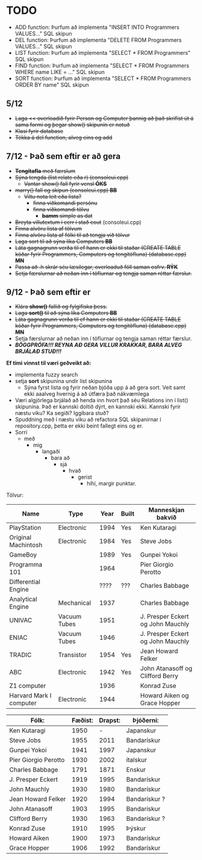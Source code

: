 # TODO

* ADD function: Þurfum að implementa "INSERT INTO Programmers VALUES..."  SQL skipun
* DEL function: Þurfum að implementa "DELETE FROM Programmers VALUES..." SQL skipun
* LIST function: Þurfum að implementa "SELECT * FROM Programmers" SQL skipun
* FIND function: Þurfum að implementa "SELECT * FROM Programmers WHERE name LIKE = ..." SQL skipun
* SORT function: Þurfum að implementa "SELECT * FROM Programmers ORDER BY name" SQL skipun

## 5/12

* ~~Laga << overloadið fyrir Person og Computer þannig að það skrifist út á sama formi og þegar show() skipunin er notuð~~
* ~~Klasi fyrir database~~
* ~~Tékka á del function, alveg eins og add~~

## 7/12 - Það sem eftir er að gera

* ~~**Tengitafla** með færslum~~
* ~~Sýna tengda (list relate eða r) (consoleui.cpp)~~
	* ~~Vantar show() fall fyrir vensl **ÓKS**~~
* ~~marry() fall og skipun (consoleui.cpp) **BB**~~
	* ~~Viltu nota leit eða lista?~~
		* ~~finna viðkomandi persónu~~
		* ~~finna viðkomandi tölvu~~
			* ~~**bamm** simple as dat~~
* ~~Breyta villutextum í cerr í stað cout~~ (consoleui.cpp)
* ~~Finna alvöru lista af tölvum~~
* ~~Finna alvöru lista af fólki til að tengja við tölvur~~
* ~~Laga sort til að sýna líka Computers **BB**~~
* ~~Láta gagnagrunn verða til ef hann er ekki til staðar (CREATE TABLE kóðar fyrir Programmers, Computers og tengitöfluna) (database.cpp) **MN**~~
* ~~Passa að .h skrár séu læsilegar, overloaduð föll saman osfrv. **RÝK**~~
* ~~Setja færslurnar að neðan inn í töflurnar og tengja saman réttar færslur.~~

## 9/12 - Það sem eftir er

* ~~Klára **show()** fallið og fylgifiska þess.~~
* ~~Laga **sort()** til að sýna líka Computers **BB**~~
* ~~Láta gagnagrunn verða til ef hann er ekki til staðar (CREATE TABLE kóðar fyrir Programmers, Computers og tengitöfluna) (database.cpp) **MN**~~
* Setja færslurnar að neðan inn í töflurnar og tengja saman réttar færslur.
* ***BÖGGPRÓFA!!! REYNA AÐ GERA VILLUR KRAKKAR, BARA ALVEG BRJÁLAÐ STUÐ!!!***

**Ef tími vinnst til væri geðveikt að:**
* implementa fuzzy search
* setja **sort** skipunina undir list skipunina
    * Sýna fyrst lista og fyrir neðan bjóða upp á að gera sort. Veit samt ekki aaalveg hvernig á að útfæra það nákvæmlega
* Væri algjörlega brjálað að henda inn hvort það séu Relations inn í list() skipunina. Það er kannski doltið dýrt, en kannski ekki. Kannski fyrir næstu viku? Ka segiði? Iggibara stuð?
* Spuddning með í næstu viku að refactora SQL skipanirnar í repository.cpp, þetta er ekki beint fallegt eins og er.
* Sorrí
	* með
		* mig
			* langaði
				* bara að
					* sjá
						* hvað
							* gerist
								* híhí, margir punktar.


Tölvur:

| Name                   | Type            | Year  | Built | Manneskjan bakvið                 |
|------------------------|-----------------|-------|-------|-----------------------------------|
| PlayStation            | Electronic	   | 1994  | Yes   | Ken Kutaragi                      |
| Original Machintosh	 | Electronic	   | 1984  | Yes   | Steve Jobs                        |
| GameBoy                |                 | 1989  | Yes   | Gunpei Yokoi                      |
| Programma 101          |                 | 1964  |       | Pier Giorgio Perotto              |
| Differential Engine    |                 | ????  | ???   | Charles Babbage                   |
| Analytical Engine	 | Mechanical	   | 1937  |       | Charles Babbage                   |
| UNIVAC                 | Vacuum Tubes	   | 1951  |       | J. Presper Eckert og John Mauchly |
| ENIAC                  | Vacuum Tubes	   | 1946  |       | J. Presper Eckert og John Mauchly |
| TRADIC                 | Transistor	   | 1954  | Yes   | Jean Howard Felker                |
| ABC                    | Electronic	   | 1942  | Yes   | John Atanasoff og Clifford Berry  |
| Z1 computer            |                 | 1936  |       | Konrad Zuse                       |
| Harvard Mark I computer| Electronic	   | 1944  |       | Howard Aiken og Grace Hopper      |


| Fólk:	| Fæðist: | Drapst: | Þjóðerni: |
|-------------------|------|------|----------------------|
| Ken Kutaragi | 1950 |	  - 	| Japanskur |
| Steve Jobs | 1955 | 2011 | Bandarískur |
| Gunpei Yokoi | 1941 | 1997 | Japanskur |
| Pier Giorgio Perotto | 1930 | 2002 | ítalskur |
| Charles Babbage | 1791 | 1871 | Enskur |
| J. Presper Eckert | 1919 | 1995 | Bandarískur |
| John Mauchly | 1930 | 1980 | Bandarískur |
| Jean Howard Felker | 1920 | 1994 | Bandarískur ? |
| John Atanasoff | 1903 | 1995 | Bandarískur |
| Clifford Berry | 1930 | 1963 | Bandarískur ? |
| Konrad Zuse | 1910 | 1995 | Þýskur |
| Howard Aiken | 1900 | 1973 | Bandarískur |
| Grace Hopper | 1906 | 1992 | Bandarískur |



